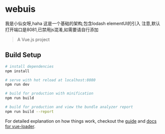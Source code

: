 # webuis


我是小仙女呀,haha 
这是一个基础的架构,包含lodash elementUI的引入
注意,默认打开端口是8081,已禁用js混淆,如需要请自行添加
> A Vue.js project

## Build Setup

``` bash
# install dependencies
npm install

# serve with hot reload at localhost:8080
npm run dev

# build for production with minification
npm run build

# build for production and view the bundle analyzer report
npm run build --report
```

For detailed explanation on how things work, checkout the [guide](http://vuejs-templates.github.io/webpack/) and [docs for vue-loader](http://vuejs.github.io/vue-loader).
